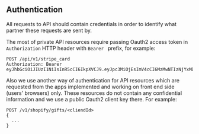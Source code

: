 ## Authentication

All requests to API should contain credentials in order to identify what partner these requests are sent by.

The most of private API resources require passing Oauth2 access token in `Authorization` HTTP header with `Bearer ` prefix, for example:
```
POST /api/v1/stripe_card
Authorization: Bearer eyJhbGciOiJIUzI1NiIsInR5cCI6IkpXVCJ9.eyJpc3MiOjEsImV4cCI6MzMwNTIzNjYxMDQsInZlciI6MSwiaWF0IjoxNTE2MzY2MTA0fQ.M6vNPa9yG19ez3xrej4MBk9slmhjYqlBJcbC8RkcQcM
```

Also we use another way of authentication for API resources which are requested from the apps implemented and working on front end side (users' browsers) only. These resources do not contain any  confidential information and we use a public Oauth2 client key there. For example:
```
POST /v1/shopify/gifts/<cliendId>
{
  ...
}
```
